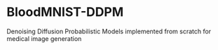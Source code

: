 # BloodMNIST-DDPM
Denoising Diffusion Probabilistic Models implemented from scratch for medical image generation
